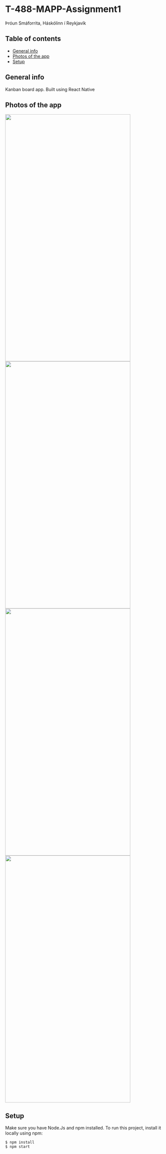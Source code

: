 # T-488-MAPP-Assignment1
Þróun Smáforrita, Háskólinn í Reykjavík

## Table of contents
* [General info](#general-info)
* [Photos of the app](#photos-app)
* [Setup](#setup)

## General info
Kanban board app. Built using React Native

## Photos of the app
<img src="https://user-images.githubusercontent.com/34062147/88918895-c78c3b80-d259-11ea-81a9-d89965b9e5a5.png" width="400" height="790">

<img src="https://user-images.githubusercontent.com/34062147/88918934-d83cb180-d259-11ea-9b3c-ecb065e1bf3e.png" width="400" height="790">

<img src="https://user-images.githubusercontent.com/34062147/88918988-e7236400-d259-11ea-8574-ce0094fe0704.png" width="400" height="790">

<img src="https://user-images.githubusercontent.com/34062147/88919026-f6a2ad00-d259-11ea-810f-9043703b3c87.png" width="400" height="790">

## Setup
Make sure you have Node.Js and npm installed.
To run this project, install it locally using npm:

```
$ npm install
$ npm start
```
